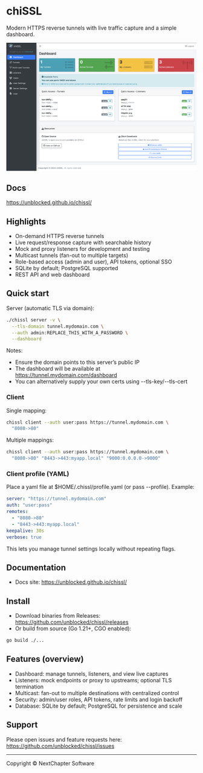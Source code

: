 # chiSSL

Modern HTTPS reverse tunnels with live traffic capture and a simple dashboard.

![Dashboard Overview](docs/assets/screenshots/dashboard-main.png)

## Docs 
https://unblocked.github.io/chissl/

## Highlights
- On-demand HTTPS reverse tunnels
- Live request/response capture with searchable history
- Mock and proxy listeners for development and testing
- Multicast tunnels (fan-out to multiple targets)
- Role-based access (admin and user), API tokens, optional SSO
- SQLite by default; PostgreSQL supported
- REST API and web dashboard

## Quick start

Server (automatic TLS via domain):

```bash
./chissl server -v \
  --tls-domain tunnel.mydomain.com \
  --auth admin:REPLACE_THIS_WITH_A_PASSWORD \
  --dashboard
```

Notes:
- Ensure the domain points to this server’s public IP
- The dashboard will be available at https://tunnel.mydomain.com/dashboard
- You can alternatively supply your own certs using --tls-key/--tls-cert

### Client
Single mapping:
```bash
chissl client --auth user:pass https://tunnel.mydomain.com \
  "8080->80"
```
Multiple mappings:
```bash
chissl client --auth user:pass https://tunnel.mydomain.com \
  "8080->80" "8443->443:myapp.local" "9000:0.0.0.0->9000"
```

### Client profile (YAML)
Place a yaml file at $HOME/.chissl/profile.yaml (or pass --profile). Example:
```yaml
server: "https://tunnel.mydomain.com"
auth: "user:pass"
remotes:
  - "8080->80"
  - "8443->443:myapp.local"
keepalive: 30s
verbose: true
```
This lets you manage tunnel settings locally without repeating flags.

## Documentation
- Docs site: https://unblocked.github.io/chissl/

## Install
- Download binaries from Releases: https://github.com/unblocked/chissl/releases
- Or build from source (Go 1.21+, CGO enabled):
```bash
go build ./...
```

## Features (overview)
- Dashboard: manage tunnels, listeners, and view live captures
- Listeners: mock endpoints or proxy to upstreams; optional TLS termination
- Multicast: fan-out to multiple destinations with centralized control
- Security: admin/user roles, API tokens, rate limits and login backoff
- Database: SQLite by default; PostgreSQL for persistence and scale

## Support
Please open issues and feature requests here: https://github.com/unblocked/chissl/issues

---

Copyright © NextChapter Software
